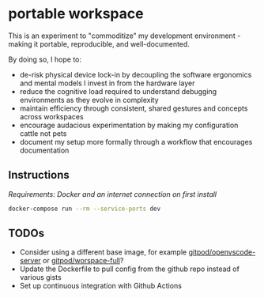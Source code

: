 # portable workspace

This is an experiment to "commoditize" my development environment - making it portable, reproducible, and well-documented.

By doing so, I hope to:

- de-risk physical device lock-in by decoupling the software ergonomics and mental models I invest in from the hardware layer
- reduce the cognitive load required to understand debugging environments as they evolve in complexity
- maintain efficiency through consistent, shared gestures and concepts across workspaces
- encourage audacious experimentation by making my configuration cattle not pets
- document my setup more formally through a workflow that encourages documentation

## Instructions

*Requirements: Docker and an internet connection on first install*

```sh
docker-compose run --rm --service-ports dev
```

## TODOs

- Consider using a different base image, for example [gitpod/openvscode-server](https://github.com/gitpod-io/openvscode-server/) or [gitpod/worspace-full](https://github.com/gitpod-io/workspace-images)?
- Update the Dockerfile to pull config from the github repo instead of various gists
- Set up continuous integration with Github Actions
